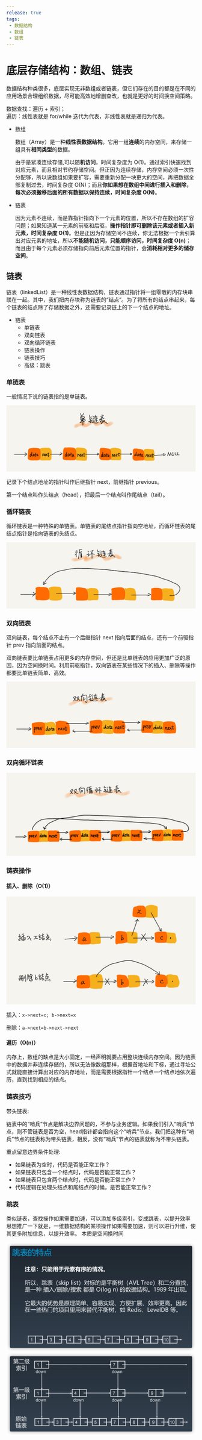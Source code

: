 ```yaml
---
release: true
tags:
 - 数据结构
 - 数组
 - 链表
---
```


# 底层存储结构：数组、链表

数据结构种类很多，底层实现无非数组或者链表，但它们存在的目的都是在不同的应用场景合理组织数据，尽可能高效地增删查改，也就是更好的时间换空间策略。

数据查找：遍历 + 索引；  
遍历：线性表就是 for/while 迭代为代表，非线性表就是递归为代表。

- 数组

  数组（Array）是一种**线性表数据结构**。它用一组**连续**的内存空间，来存储一组具有**相同类型**的数据。

  由于是紧凑连续存储,可以随**机访问**，时间复杂度为 O(1)。通过索引快速找到对应元素，而且相对节约存储空间。但正因为连续存储，内存空间必须一次性分配够，所以说数组如果要扩容，需要重新分配一块更大的空间，再把数据全部复制过去，时间复杂度 O(N)；而且**你如果想在数组中间进行插入和删除，每次必须搬移后面的所有数据以保持连续，时间复杂度 O(N)**。

- 链表
  
  因为元素不连续，而是靠指针指向下一个元素的位置，所以不存在数组的扩容问题；如果知道某一元素的前驱和后驱，**操作指针即可删除该元素或者插入新元素，时间复杂度 O(1)**。但是正因为存储空间不连续，你无法根据一个索引算出对应元素的地址，所以**不能随机访问，只能顺序访问，时间复杂度 O(n)**；而且由于每个元素必须存储指向前后元素位置的指针，会**消耗相对更多的储存空间**。

## 链表

链表（linkedList）是一种线性表数据结构，链表通过指针将一组零散的内存块串联在一起。其中，我们把内存块称为链表的“结点”。为了将所有的结点串起来，每个链表的结点除了存储数据之外，还需要记录链上的下一个结点的地址。

- 链表
  - 单链表
  - 双向链表
  - 双向循环链表
  - 链表操作
  - 链表技巧
  - 高级：跳表

### 单链表

一般情况下说的链表指的是单链表。

<img src="./images/b93e7ade9bb927baad1348d9a806ddeb.jpg" alt="img" style="zoom:50%;" />

记录下个结点地址的指针叫作后继指针 next，前继指针 previous。

第一个结点叫作头结点（head），把最后一个结点叫作尾结点（tail）。

### 循环链表

循环链表是一种特殊的单链表。单链表的尾结点指针指向空地址，而循环链表的尾结点指针是指向链表的头结点。

<img src="./images/86cb7dc331ea958b0a108b911f38d155.jpg" alt="img" style="zoom:50%;" />

### 双向链表

双向链表，每个结点不止有一个后继指针 next 指向后面的结点，还有一个前驱指针 prev 指向前面的结点。

双向链表要比单链表占用更多的内存空间，但还是比单链表的应用更加广泛的原因，因为空间换时间。利用前驱指针，双向链表在某些情况下的插入、删除等操作都要比单链表简单、高效。

<img src="./images/cbc8ab20276e2f9312030c313a9ef70b.jpg" alt="img" style="zoom:50%;" />

### 双向循环链表

<img src="./images/d1665043b283ecdf79b157cfc9e5ed91.jpg" alt="img" style="zoom:50%;" />

### 链表操作

#### 插入、删除（O(1)）

<img src="./images/452e943788bdeea462d364389bd08a17.jpg" alt="img" style="zoom: 50%;" />

插入：`x->next=c; b->next=x`

删除：`a->next=b->next->next`

#### 遍历（O(n)）

内存上，数组的缺点是大小固定，一经声明就要占用整块连续内存空间。因为链表中的数据并非连续存储的，所以无法像数组那样，根据首地址和下标，通过寻址公式就能直接计算出对应的内存地址，而是需要根据指针一个结点一个结点地依次遍历，直到找到相应的结点。

### 链表技巧

带头链表: 

链表中的“哨兵”节点是解决边界问题的，不参与业务逻辑。如果我们引入“哨兵”节点，则不管链表是否为空，head指针都会指向这个“哨兵”节点。我们把这种有“哨兵”节点的链表称为带头链表，相反，没有“哨兵”节点的链表就称为不带头链表。

重点留意边界条件处理:

- 如果链表为空时，代码是否能正常工作？
- 如果链表只包含一个结点时，代码是否能正常工作？
- 如果链表只包含两个结点时，代码是否能正常工作？
- 代码逻辑在处理头结点和尾结点的时候，是否能正常工作？

### 跳表

类似链表，查找操作如果需要加速，可以添加多级索引，变成跳表，以提升效率
思想推广一下就是，一维数据结构的某项操作如果需要加速，则可以进行升维，使其更多附加信息，以提升效率。
本质是空间换时间

<img src="./images/image-20210424160817179.png" alt="image-20210424160817179" style="zoom:50%;" />

<img src="./images/image-20210424160856047.png" alt="image-20210424160856047" style="zoom:50%;" />





